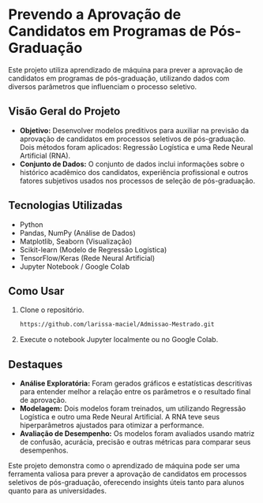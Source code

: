 # Prevendo a Aprovação de Candidatos em Programas de Pós-Graduação

Este projeto utiliza aprendizado de máquina para prever a aprovação de candidatos em programas de pós-graduação, utilizando dados com diversos parâmetros que influenciam o processo seletivo.

## Visão Geral do Projeto
- **Objetivo:** Desenvolver modelos preditivos para auxiliar na previsão da aprovação de candidatos em processos seletivos de pós-graduação. Dois métodos foram aplicados: Regressão Logística e uma Rede Neural Artificial (RNA).
- **Conjunto de Dados:** O conjunto de dados inclui informações sobre o histórico acadêmico dos candidatos, experiência profissional e outros fatores subjetivos usados nos processos de seleção de pós-graduação.

## Tecnologias Utilizadas
- Python
- Pandas, NumPy (Análise de Dados)
- Matplotlib, Seaborn (Visualização)
- Scikit-learn (Modelo de Regressão Logística)
- TensorFlow/Keras (Rede Neural Artificial)
- Jupyter Notebook / Google Colab

## Como Usar

1. Clone o repositório.
   ```bash
   https://github.com/larissa-maciel/Admissao-Mestrado.git

2. Execute o notebook Jupyter localmente ou no Google Colab.

## Destaques

- **Análise Exploratória:** Foram gerados gráficos e estatísticas descritivas para entender melhor a relação entre os parâmetros e o resultado final de aprovação.
- **Modelagem:** Dois modelos foram treinados, um utilizando Regressão Logística e outro uma Rede Neural Artificial. A RNA teve seus hiperparâmetros ajustados para otimizar a performance.
- **Avaliação de Desempenho:** Os modelos foram avaliados usando matriz de confusão, acurácia, precisão e outras métricas para comparar seus desempenhos.

Este projeto demonstra como o aprendizado de máquina pode ser uma ferramenta valiosa para prever a aprovação de candidatos em processos seletivos de pós-graduação, oferecendo insights úteis tanto para alunos quanto para as universidades.
